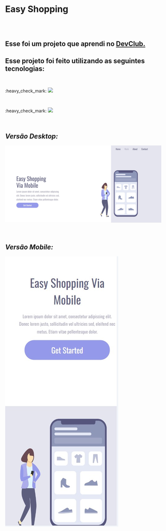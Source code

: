 <h1>Easy Shopping</h1>
<br>
<br>
<h2>Esse foi um projeto que aprendi no <a href="https://rodolfomori.com.br/devclub/">DevClub.</a></h2>
<h2>Esse projeto foi feito utilizando as seguintes tecnologias:</h2>
<br>
<p> :heavy_check_mark: <img src="https://img.shields.io/badge/HTML5-E34F26?style=for-the-badge&logo=html5&logoColor=white"/></p>
<br>
<p>:heavy_check_mark: <img src="https://img.shields.io/badge/CSS3-1572B6?style=for-the-badge&logo=css3&logoColor=white"/></p>
<br>
<h2><strong><i>Versão Desktop:</i></strong></h2>
<img src="https://github.com/andrebravo01/Projeto-easy-shopping/blob/master/img/desktop-easyshopping.jpg?raw=true"/>
<br>
<br>
<br>
<h2> <strong> <i> Versão Mobile: <i/> </strong> </h2>
  <img src="https://raw.githubusercontent.com/andrebravo01/Projeto-easy-shopping/f1c467a1ec20b0d52ea8a8ac78f6993776d00ddc/img/mobile-easy-shopping.jpg"/>
